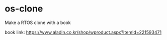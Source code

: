 # os-clone
Make a RTOS clone with a book

book link:
https://www.aladin.co.kr/shop/wproduct.aspx?ItemId=221593471